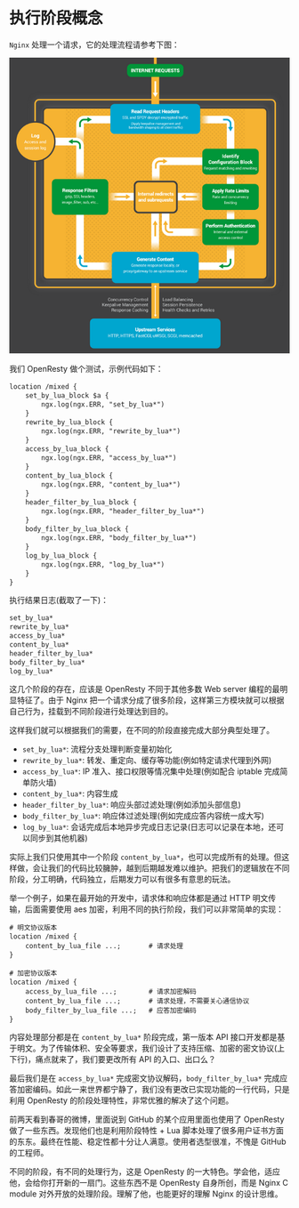 # 执行阶段概念

`Nginx` 处理一个请求，它的处理流程请参考下图：

![nginx_internet_request](../images/step.png)

我们 OpenResty 做个测试，示例代码如下：
```
location /mixed {
    set_by_lua_block $a {
        ngx.log(ngx.ERR, "set_by_lua*")
    }
    rewrite_by_lua_block {
        ngx.log(ngx.ERR, "rewrite_by_lua*")
    }
    access_by_lua_block {
        ngx.log(ngx.ERR, "access_by_lua*")
    }
    content_by_lua_block {
        ngx.log(ngx.ERR, "content_by_lua*")
    }
    header_filter_by_lua_block {
        ngx.log(ngx.ERR, "header_filter_by_lua*")
    }
    body_filter_by_lua_block {
        ngx.log(ngx.ERR, "body_filter_by_lua*")
    }
    log_by_lua_block {
        ngx.log(ngx.ERR, "log_by_lua*")
    }
}
```


执行结果日志(截取了一下)：

```
set_by_lua*
rewrite_by_lua*
access_by_lua*
content_by_lua*
header_filter_by_lua*
body_filter_by_lua*
log_by_lua*
```

这几个阶段的存在，应该是 OpenResty 不同于其他多数 Web server 编程的最明显特征了。由于 Nginx 把一个请求分成了很多阶段，这样第三方模块就可以根据自己行为，挂载到不同阶段进行处理达到目的。

这样我们就可以根据我们的需要，在不同的阶段直接完成大部分典型处理了。

* `set_by_lua*`: 流程分支处理判断变量初始化
* `rewrite_by_lua*`: 转发、重定向、缓存等功能(例如特定请求代理到外网)
* `access_by_lua*`: IP 准入、接口权限等情况集中处理(例如配合 iptable 完成简单防火墙)
* `content_by_lua*`: 内容生成
* `header_filter_by_lua*`: 响应头部过滤处理(例如添加头部信息)
* `body_filter_by_lua*`: 响应体过滤处理(例如完成应答内容统一成大写)
* `log_by_lua*`: 会话完成后本地异步完成日志记录(日志可以记录在本地，还可以同步到其他机器)

实际上我们只使用其中一个阶段 `content_by_lua*`，也可以完成所有的处理。但这样做，会让我们的代码比较臃肿，越到后期越发难以维护。把我们的逻辑放在不同阶段，分工明确，代码独立，后期发力可以有很多有意思的玩法。

举一个例子，如果在最开始的开发中，请求体和响应体都是通过 HTTP 明文传输，后面需要使用 aes 加密，利用不同的执行阶段，我们可以非常简单的实现：

```
# 明文协议版本
location /mixed {
    content_by_lua_file ...;       # 请求处理
}

# 加密协议版本
location /mixed {
    access_by_lua_file ...;        # 请求加密解码
    content_by_lua_file ...;       # 请求处理，不需要关心通信协议
    body_filter_by_lua_file ...;   # 应答加密编码
}
```

内容处理部分都是在 `content_by_lua*` 阶段完成，第一版本 API 接口开发都是基于明文。为了传输体积、安全等要求，我们设计了支持压缩、加密的密文协议(上下行)，痛点就来了，我们要更改所有 API 的入口、出口么？

最后我们是在 `access_by_lua*` 完成密文协议解码，`body_filter_by_lua*` 完成应答加密编码。如此一来世界都宁静了，我们没有更改已实现功能的一行代码，只是利用 OpenResty 的阶段处理特性，非常优雅的解决了这个问题。

前两天看到春哥的微博，里面说到 GitHub 的某个应用里面也使用了 OpenResty 做了一些东西。发现他们也是利用阶段特性 + Lua 脚本处理了很多用户证书方面的东东。最终在性能、稳定性都十分让人满意。使用者选型很准，不愧是 GitHub 的工程师。

不同的阶段，有不同的处理行为，这是 OpenResty 的一大特色。学会他，适应他，会给你打开新的一扇门。这些东西不是 OpenResty 自身所创，而是 Nginx C module 对外开放的处理阶段。理解了他，也能更好的理解 Nginx 的设计思维。
